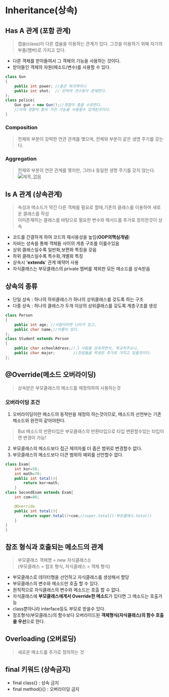 # Inheritance(상속)


## Has A 관계 (포함 관계)
> 캡슐(class)이 다른 캡슐을 이용하는 관계가 있다. 그것을 이용하기 위해 자기의 부품(멤버)로 가지고 있다.

- 다른 객체를 받아들여서 그 객체의 기능을 사용하는 것이다.
- 받아들인 객체의 자원(메소드/변수)를 사용할 수 있다.
```java
class Gun
{
    public int power; //총은 파괴력이나
    public int shot;  // 탄약의 갯수등이 존재한다.
};
class police{
    Gun gun = new Gun();//경찰이 총을 소유한다.
    //이제 경찰이 총이 가진 기능을 사용할수 있게된것이다.
}
```
### Composition
>전체와 부분이 강력한 연관 관계를 맺으며, 전체와 부분이 같은 생명 주기를 갖는다.
### Aggregation 
>전체와 부분의 연관 관계를 맺지만, 그러나 동일한 생명 주기를 갖지 않는다.
![제목_없음](https://user-images.githubusercontent.com/60641307/75621716-34cc6f80-5bdb-11ea-8d8b-e6c47e4a1811.png)

## Is A 관계 (상속관계)
>속성과 메소드가 약간 다른 객체를 필요로 할때,기존의 클래스를 이용하여 새로운 클래스를 작성<br> 이미존재하는 클래스를 바탕으로 필요한 변수와 메서드를 추가로 정의한것이 상속
- 코드를 간결하게 하여 코드의 재사용성을 높임(**OOP의핵심개념**)
- 자바는 상속을 통해 객체들 사이의 게층 구조를 이룰수있음
- 상위 클래스일수록 일반화,보편화 특징을 갖음
- 하위 클래스일수록 특수화,개별화 특징
- 상속시 '**extends**' 관계 예약어 사용
- 자식클래스는 부모클래스의 private 멤버를 제외한 모든 메소드를 상속받음
## 상속의 종류
- 단일 상속 : 하나의 하위클래스가 하나의 상위클래스를 갖도록 하는 구조
- 다중 상속 : 하나의 클래스가 두개 이상의 상위클래스를 갖도록 계층구조를 생성

```java 
class Person
{
    public int age; //사람이라면 나이가 있고,
    public char name;//이름이 있다.
};
class Student extends Person
{
    public char schoolAdress;//그 사람을 상속하면서, 학교의주소나,
    public char major;        //전공들을 학생은 추가로 가지고 있을것이다.
};
```

## @Override(메소드 오버라이딩)
>상속받은 부모클래스의 메소드를 재정의하여 사용하는것
### 오버라이딩 **조건**
1. 오버라이딩이란 메소드의 동작만을 재정의 하는것이므로, 메소드의 선언부는 기존 메소드와 완전히 같아야한다.
>But 메소드의 반환타입은 부모클래스의 반환타입으로 타입 변환할수있는 타입이면 변경이 가능!
2. 부모클래스의 메소드보다 접근 제어자를 더 좁은 범위로 변경할수 없다.
3. 부모클래스의 메소드보다 더큰 범위의 예외를 선언할수 없다.
```java
class Exam{
    int kor=50;
    int math=70;
    public int total(){
        return kor+math;
    }
class SecondExam extends Exam{
    int com=80;

    @Override
    public int total(){
        return super.total()+com;//super.total():부모클래스.total()
    }
}
}
```
## 참조 형식과 호출되는 메소드의 관계
>부모클래스 객체명 = new 자식클래스()<br>(부모클래스 = 참조 형식, 자식클래스 = 객체 형식)
- 부모클래스로 데이터형을 선언하고 자식클래스를 생성해서 할당
- 부모클래스의 변수와 메소드만 호출 할 수 있다.
- 원칙적으로 자식클래스의 변수와 메소드는 호출 할 수 없다.
- 자식클래스에 **부모클래스에게서 Override한 메소드**가 있다면 그 메소드는 호출가능
- class뿐아니라 interface등도 부모로 받을수 있다.
- 참조형식(부모클래스)의 함수보다 오버라이드된 **객체형식(자식클래스)의 함수 호출을 우선**으로 한다.


## Overloading (오버로딩)
>새로운 메소드를 추가로 정의하는 것

## final 키워드 (상속금지)
- final class{} : 상속 금지
- final method(){} : 오버라이딩 금지 